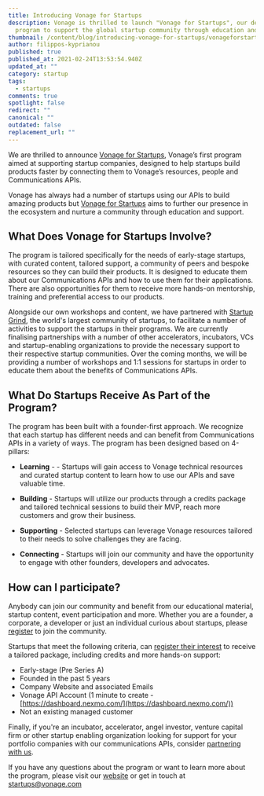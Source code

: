 ```yaml
---
title: Introducing Vonage for Startups
description: Vonage is thrilled to launch "Vonage for Startups", our dedicated
  program to support the global startup community through education and support.
thumbnail: /content/blog/introducing-vonage-for-startups/vonageforstartups_1200x600.png
author: filippos-kyprianou
published: true
published_at: 2021-02-24T13:53:54.940Z
updated_at: ""
category: startup
tags:
  - startups
comments: true
spotlight: false
redirect: ""
canonical: ""
outdated: false
replacement_url: ""
---
```

We are thrilled to announce [Vonage for Startups](https://vonage.dev/3d093hA), Vonage’s first program aimed at supporting startup companies, designed to help startups build products faster by connecting them to Vonage’s resources, people and Communications APIs. 

Vonage has always had a number of startups using our APIs to build amazing products but [Vonage for Startups](https://vonage.dev/3d093hA) aims to further our presence in the ecosystem and nurture a community through education and support.

## What Does Vonage for Startups Involve?
The program is tailored specifically for the needs of early-stage startups, with curated content, tailored support, a community of peers and bespoke resources so they can build their products. It is designed to educate them about our Communications APIs and how to use them for their applications. There are also opportunities for them to receive more hands-on mentorship, training and preferential access to our products. 

Alongside our own workshops and content, we have partnered with [Startup Grind](https://www.startupgrind.com/), the world's largest community of startups, to facilitate a number of activities to support the startups in their programs.  We are currently finalising partnerships with a number of other accelerators, incubators, VCs and startup-enabling organizations to provide the necessary support to their respective startup communities. Over the coming months, we will be providing a number of workshops and 1:1 sessions for startups in order to educate them about the benefits of Communications APIs.

## What Do Startups Receive As Part of the Program? 
The program has been built with a founder-first approach. We recognize that each startup has different needs and can benefit from Communications APIs in a variety of ways. The program has been designed based on 4-pillars:

* **Learning** - - Startups will gain access to Vonage technical resources and curated startup content to learn how to use our APIs and save valuable time.

* **Building** - Startups will utilize our products through a credits package and tailored technical sessions to build their MVP, reach more customers and grow their business.

* **Supporting** - Selected startups can leverage Vonage resources tailored to their needs to solve challenges they are facing.

* **Connecting** - Startups will join our community and have the opportunity to engage with other founders, developers and advocates.

## How can I participate? 

Anybody can join our community and benefit from our educational material, startup content, event participation and more. Whether you are a founder, a corporate, a developer or just an individual curious about startups, please [register](https://airtable.com/shrA1Sw95kLwqT3da) to join the community.

Startups that meet the following criteria, can [register their interest](https://airtable.com/shrTJTvlEU9sbeh9q) to receive a tailored package, including credits and more hands-on support:


* Early-stage (Pre Series A) 
* Founded in the past 5 years 
* Company Website and associated Emails 
* Vonage API Account (1 minute to create - [https://dashboard.nexmo.com/](https://dashboard.nexmo.com/)) 
* Not an existing managed customer

Finally, if you're an incubator, accelerator, angel investor, venture capital firm or other startup enabling organization looking for support for your portfolio companies with our communications APIs, consider [partnering with us](https://airtable.com/shrfGCnFnxWCkJ4xI).

If you have any questions about the program or want to learn more about the program, please visit our [website](https://vonage.dev/3d093hA) or get in touch at [startups@vonage.com](startups@vonage.com)
